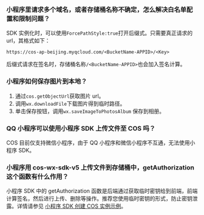 ### 小程序里请求多个域名，或者存储桶名称不确定，怎么解决白名单配置和限制问题？

SDK 实例化时，可以使用`ForcePathStyle:true`打开后缀式。只需要真正请求的 url，其格式如下：
```
https://cos-ap-beijing.myqcloud.com/<BucketName-APPID>/<Key>
```
后缀式请求在签名时，存储桶名称`/<BucketName-APPID>`也会加入签名计算。

### 小程序如何保存图片到本地？

1. 通过`cos.getObjectUrl`获取图片 url。
2. 调用`wx.downloadFile`下载图片得到临时路径。
3. 单击保存按钮，调用`wx.saveImageToPhotosAlbum` 保存到相册。


### QQ 小程序可以使用小程序 SDK 上传文件至 COS 吗？

COS 目前仅支持微信小程序，由于 QQ 小程序和微信小程序不互通，无法使用小程序 SDK。

### 小程序用 cos-wx-sdk-v5 上传文件到存储桶中，getAuthorization 这个函数有什么作用？

小程序 SDK 中的 getAuthorization 函数是后端通过获取临时密钥给到前端，前端计算签名，然后进行上传、删除等操作。推荐您使用临时密钥的形式，防止密钥泄露。详情请参见 [小程序 SDK 创建 COS 实例示例](https://cloud.tencent.com/document/product/436/31953#.E9.85.8D.E7.BD.AE.E9.A1.B9)。

